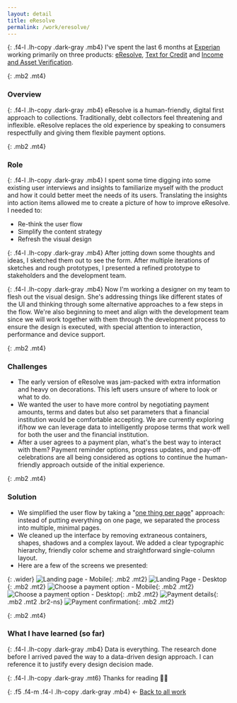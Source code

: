 ```yaml
---
layout: detail
title: eResolve
permalink: /work/eresolve/
---
```


{: .f4-l .lh-copy .dark-gray .mb4}
I've spent the last 6 months at [Experian](http://experian.com) working primarily on three products: [eResolve](https://www.experian.com/consumer-information/virtual-debt-resolution-negotiation-eResolve.html), [Text for Credit](http://www.experian.com/blogs/news/2017/07/11/text-credit-modernizes-lending-industry-allowing-consumers-obtain-real-time-credit-via-text/) and [Income and Asset Verification](http://www.experian.com/consumer-information/account-aggregation-solutions.html).

{: .mb2 .mt4}
### Overview

{: .f4-l .lh-copy .dark-gray .mb4}
eResolve is a human-friendly, digital first approach to collections. Traditionally, debt collectors feel threatening and inflexible. eResolve replaces the old experience by speaking to consumers respectfully and giving them flexible payment options.

{: .mb2 .mt4}
### Role

{: .f4-l .lh-copy .dark-gray .mb4}
I spent some time digging into some existing user interviews and insights to familiarize myself with the product and how it could better meet the needs of its users. Translating the insights into action items allowed me to create a picture of how to improve eResolve. I needed to:

- Re-think the user flow
- Simplify the content strategy
- Refresh the visual design

{: .f4-l .lh-copy .dark-gray .mb4}
After jotting down some thoughts and ideas, I sketched them out to see the form. After multiple iterations of sketches and rough prototypes, I presented a refined prototype to stakeholders and the development team.

{: .f4-l .lh-copy .dark-gray .mb4}
Now I'm working a designer on my team to flesh out the visual design. She's addressing things like different states of the UI and thinking through some alternative approaches to a few steps in the flow. We're also beginning to meet and align with the development team since we will work together with them through the development process to ensure the design is executed, with special attention to interaction, performance and device support.

{: .mb2 .mt4}
### Challenges

- The early version of eResolve was jam-packed with extra information and heavy on decorations. This left users unsure of where to look or what to do.
- We wanted the user to have more control by negotiating payment amounts, terms and dates but also set parameters that a financial institution would be comfortable accepting. We are currently exploring if/how we can leverage data to intelligently propose terms that work well for both the user and the financial institution.
- After a user agrees to a payment plan, what's the best way to interact with them? Payment reminder options, progress updates,  and pay-off celebrations are all being considered as options to continue the human-friendly approach outside of the initial experience.


{: .mb2 .mt4}
### Solution

- We simplified the user flow by taking a "[one thing per page](https://www.smashingmagazine.com/2017/05/better-form-design-one-thing-per-page/)" approach: instead of putting everything on one page, we separated the process into multiple, minimal pages.
- We cleaned up the interface by removing extraneous containers, shapes, shadows and a complex layout. We added a clear typographic hierarchy, friendly color scheme and straightforward single-column layout.
- Here are a few of the screens we presented:

{: .wider}
![Landing page - Mobile](/assets/img/experian/eresolve-01.jpg "Landing page - Mobile"){: .mb2 .mt2}
![Landing Page - Desktop](/assets/img/experian/eresolve-05.jpg "Landing Page - Desktop"){: .mb2 .mt2}
![Choose a payment option - Mobile](/assets/img/experian/eresolve-02.jpg "Choose a payment option - Mobile"){: .mb2 .mt2}
![Choose a payment option - Desktop](/assets/img/experian/eresolve-06.jpg "Choose a payment option - Desktop"){: .mb2 .mt2}
![Payment details](/assets/img/experian/eresolve-03.jpg "Payment details"){: .mb2 .mt2 .br2-ns}
![Payment confirmation](/assets/img/experian/eresolve-04.jpg "Payment confirmation"){: .mb2 .mt2}

{: .mb2 .mt4}
### What I have learned (so far)

{: .f4-l .lh-copy .dark-gray .mb4}
Data is everything. The research done before I arrived paved the way to a data-driven design approach. I can reference it to justify every design decision made.

{: .f4-l .lh-copy .dark-gray .mt6}
Thanks for reading 🙏🏻

{: .f5 .f4-m .f4-l .lh-copy .dark-gray .mb4}
&larr; [Back to all work](/work)
